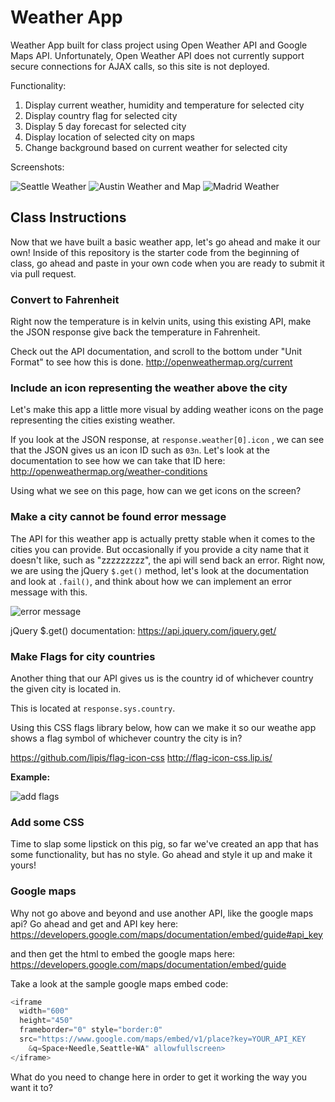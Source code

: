 # Weather App
Weather App built for class project using Open Weather API and Google Maps API. Unfortunately, Open Weather API does not currently support secure connections for AJAX calls, so this site is not deployed.

Functionality:
  1. Display current weather, humidity and temperature for selected city
  2. Display country flag for selected city
  3. Display 5 day forecast for selected city
  4. Display location of selected city on maps
  5. Change background based on current weather for selected city

Screenshots:

![Seattle Weather](http://i.imgur.com/BROV8jl.png "Seattle Weather")
![Austin Weather and Map](http://i.imgur.com/jc8H2mw.png "Austin Weather and Map")
![Madrid Weather](http://i.imgur.com/1OOdnVj.png "Madrid Weather")



## Class Instructions

Now that we have built a basic weather app, let's go ahead and make it our own! Inside of this repository is the starter code from the beginning of class, go ahead and paste in your own code when you are ready to submit it via pull request.

### Convert to Fahrenheit
Right now the temperature is in kelvin units, using this existing API, make the JSON response give back the temperature in Fahrenheit.

Check out the API documentation, and scroll to the bottom under "Unit Format" to see how this is done.
http://openweathermap.org/current

### Include an icon representing the weather above the city
Let's make this app a little more visual by adding weather icons on the page representing the cities existing weather.

If you look at the JSON response, at `response.weather[0].icon` , we can see that the JSON gives us an icon ID such as `03n`. Let's look at the documentation to see how we can take that ID here:
http://openweathermap.org/weather-conditions

Using what we see on this page, how can we get icons on the screen?

### Make a city cannot be found error message

The API for this weather app is actually pretty stable when it comes to the cities you can provide. But occasionally if you provide a city name that it doesn't like, such as "zzzzzzzzz", the api will send back an error. Right now, we are using the jQuery `$.get()` method, let's look at the documentation and look at `.fail()`, and think about how we can implement an error message with this.

![error message](https://content.screencast.com/users/ddunn91/folders/Jing/media/2c0b4d62-333f-4a6c-a2a2-5725c04b6fd0/00000048.png)

jQuery $.get() documentation: https://api.jquery.com/jquery.get/

### Make Flags for city countries
Another thing that our API gives us is the country id of whichever country the given city is located in.

This is located at `response.sys.country`.

Using this CSS flags library below, how can we make it so our weathe app shows a flag symbol of whichever country the city is in?

https://github.com/lipis/flag-icon-css
http://flag-icon-css.lip.is/

**Example:**

![add flags](https://content.screencast.com/users/ddunn91/folders/Jing/media/8735906a-dbec-4137-b1d6-12488cde976f/00000050.png)

### Add some CSS
Time to slap some lipstick on this pig, so far we've created an app that has some functionality, but has no style. Go ahead and style it up and make it yours!

### Google maps
Why not go above and beyond and use another API, like the google maps api? Go ahead and get and API key here:
https://developers.google.com/maps/documentation/embed/guide#api_key

and then get the html to embed the google maps here:
https://developers.google.com/maps/documentation/embed/guide

Take a look at the sample google maps embed code:
``` javascript
<iframe
  width="600"
  height="450"
  frameborder="0" style="border:0"
  src="https://www.google.com/maps/embed/v1/place?key=YOUR_API_KEY
    &q=Space+Needle,Seattle+WA" allowfullscreen>
</iframe>
```

What do you need to change here in order to get it working the way you want it to?
